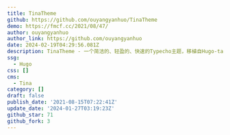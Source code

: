 ```yaml
---
title: TinaTheme
github: https://github.com/ouyangyanhuo/TinaTheme
demo: https://fmcf.cc/2021/08/47/
author: ouyangyanhuo
author_link: https://github.com/ouyangyanhuo
date: 2024-02-19T04:29:56.081Z
description: TinaTheme - 一个简洁的、轻盈的、快速的Typecho主题，移植自Hugo-tania
ssg:
  - Hugo
css: []
cms:
  - Tina
category: []
draft: false
publish_date: '2021-08-15T07:22:41Z'
update_date: '2024-01-27T03:19:23Z'
github_star: 71
github_fork: 3
---
```

